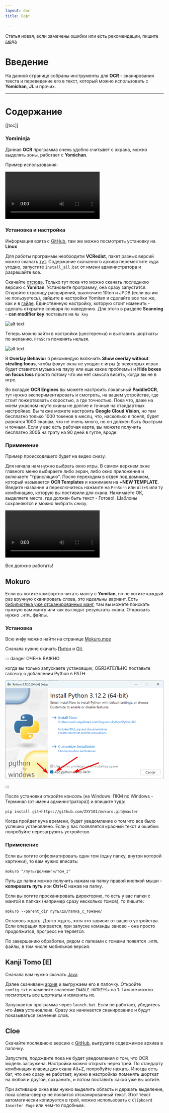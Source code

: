 ```yaml
---
layout: doc
title: Софт

---
```

Статья новая, если замечены ошибки или есть рекомендации, пишите [сюда](https://t.me/+0FenFqgmSOsxNmRi)

# Введение

На данной странице собраны инструменты для **OCR** - сканирования текста и переведение его в текст, который можно использовать с **Yomichan**, **JL** и прочих.


-----

# Содержание 

[[toc]]

### Yomininja 

Данная **OCR** программа очень удобно считывет с экрана, можно выделять зоны, работает с **Yomichan**.

Пример использования:

<video controls src="/public/yomininjademo.mp4" title="Title"></video>

### Установка и настройка

Информация взята с [GitHub](https://github.com/matt-m-o/YomiNinja), там же можно посмотреть установку на **Linux**

Для работы программы необходитм **VCRedist**, пакет разных версий можно скачать [тут](https://www.techpowerup.com/download/visual-c-redistributable-runtime-package-all-in-one/). Содержание скачанного архива переместите куда угодно, запустите `install_all.bat` от имени администратора и разрешайте все.

Скачайте [отсюда](https://drive.google.com/file/d/12XHCGx9I9tKv6Nc-i4vU2-yP93kqh_t0/view?usp=sharing). Только тут пока что можно скачать последнюю версию с **Yomitan**. Установите программу, она сразу запустится. Откройте страницу расширений, выключите 10ten и JPDB (если вы им не пользуетесь), зайдите в настройки Yomitan и сделайте все так же, как и в [гайде](/yomichan.md). Единственную настройку, которую стоит изменить - сделать открытие словаря по наведению. Для этого в разделе **Scanning** - **can modifier key** поставьте на `No key`

![alt text](/yomininja.png)

Теперь можно зайти в настройки (шестеренка) и выставить шорткаты по желанию. `PrnScrn` поменять нельзя.

![alt text](/yomininja2.png)

В **Overlay Behavior** я рекомендую включить **Show overlay without stealing focus**, чтобы фокус окна не уходил с игры (в некоторых играх будет ставится музыка на паузу или еще какие проблемы) и **Hide boxes on focus loss** просто потому что им нет смысла висеть, когда вы не в игре.

Во вкладке **OCR Engines** вы можете настроить локальный **PaddleOCR**, тут нужно экспериментировать и смотреть, на вашем устройстве, где стоит пожертвовать скоростью, а где точностью. Пока что, даже на моем ужасном ноуте сканы не долгие и точные на стандартных настройках. Вы также можете настроить **Google Cloud Vision**, но там бесплатно только 1000 токенов в месяц, что, насколько я понял, будет равнятся 1000 сканам, что не очень много, но он должен быть быстрым и точным. Если у вас есть рабочая карта, вы можете получить бесплатно 300$ на трату на 90 дней в гугле, вроде. 

### Применение

Пример происходящего будет на видео снизу.

Для начала нам нужно выбрать окно игры. В самом верхнем окне главного меню выбираете либо экран, либо окно приложения и включаете "трансляцию". После переходим в отдел под домиком, который называется **OCR Templates** и нажимаем на **+NEW TEMPLATE**. Введите название и переключитесь нажмите на `PrnScrn` или `Alt+S` или ту комбинацию, которую вы постивили для скана. Нажимаете ОК, выделяете места, где должен быть текст - Готово!. Шаблоны сохраняются и можно выбрать снизу. 

<video controls src="/public/yomininja.mp4" title="Title"></video>

Все должно работать!

## Mokuro

Если вы хотите комфортно читать мангу с **Yomitan**, но не хотите каждый раз вручную сканировать слова, это идеальны вариант. Есть [бибилиотека уже отсканированных манг](https://mokuro.moe/manga/Berserk/), там вы можете поискать нужную вам мангу или как выглядят результаты скана. Открывать нужно `.HTML` файлы.

### Установка

Всю инфу можно найти на странице [Mokuro.moe](https://mokuro.moe/)

Сначала нужно скачать [Питон](https://www.python.org/downloads/) и [Git](https://git-scm.com/downloads).

::: danger ОЧЕНЬ ВАЖНО

когда вы только запускаете установщик, ОБЯЗАТЕЛЬНО поставьте галочку о добавлении Python в PATH

![alt text](python.png)

:::

После установки откройте консоль (на Windows: ПКМ по Windows - Терминал (от имени администратора)) и впишите туда:

`pip install git+https://github.com/ZXY101/mokuro.git@master`

Когда пройдет куча времени, будет уведомление о том что все было успешно установлено. Если у вас появляется красный текст и ошибки: попробуйте перезагрузить устройство.

### Применение

Если вы хотите отформатировать один том (одну папку, внутри которой картинки), то вам нужно вписать:

`mokuro "/путь/до/манги/том_1"`

Путь до папки можно получить нажам на папку правой кнопкой мыши - **копировать путь** иои **Ctrl+C** нажав на папку.

Если вы хотите просканировать директорию, то есть у вас папки с мангой в папках (например сразу несколько томов), то пишите:

`mokuro --parent_dir путь/до/папка_с_томами/`

Осталось ждать. Долго ждать, хотя это зависит от вашего устройства. Если операция прирвется, при запуске команды заново - она просто продолжится, прогресс не теряется.

По завершению обработки, рядом с папками с томами появятся `.HTML` файлы, в том числе мобильная версия. 

## Kanji Tomo **[E]**

Сначала вам нужно скачать [Java](https://www.java.com/download/ie_manual.jsp)

Далее скачиваем [архив](https://www.mediafire.com/file/6fkqkc07cn8xs63/KanjiTomo.zip/file) и выгружаем его в папочку. Откройте `config.txt` и замените значение `ENABLE_HOTKEYS=` на 1. Там же можно посмотреть все шорткаты и изменить их.

Запускается программа через `launch.bat`. Если не работает, убедитесь что **Java** установлена. Сразу же начинается сканирование и будут показываться значения слов. 

## Cloe 

Скачайте последнюю версию с [GitHub](https://github.com/blueaxis/Cloe/releases/tag/v2.0.0), выгрузите содержимое архива в папочку.

Запустите, подождите пока не будет уведомления о том, что OCR модель загружена. Настройки можно открыть через трей. По стандарту комбинация клавиш для скана Alt+Z, попробуйте нажать. Иногда есть баг, что оно сразу не работает, нужно в настройках поменять шорткат на любой и другой, сохранить, и потом поставить какой уже вы хотите. 

При активации окна вам нужно выделить область и держать выделение, пока слева-сверху не появится отсканированный текст. Этот текст автоматически копируется в трей, можно использовать с `Clipboard Inserter Page` или чем-то подобным. 



